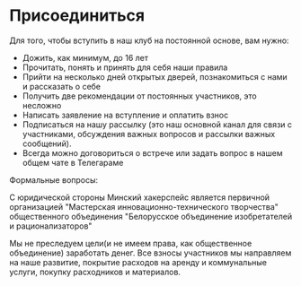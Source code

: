 Присоединиться
===

Для того, чтобы вступить в наш клуб на постоянной основе, вам нужно:

* Дожить, как минимум, до 16 лет
* Прочитать, понять и принять для себя наши правила
* Прийти на несколько дней открытых дверей, познакомиться с нами и рассказать о себе
* Получить две рекомендации от постоянных участников, это несложно
* Написать заявление на вступление и оплатить взнос
* Подписаться на нашу рассылку (это наш основной канал для связи с участниками, обсуждения важных вопросов и рассылки важных сообщений).
* Всегда можно договориться о встрече или задать вопрос в нашем общем чате в Телегараме



 Формальные вопросы:

С юридической стороны Минский хакерспейс является первичной организацией "Мастерская инновационно-технического творчества" общественного объединения "Белорусское объединение изобретателей и рационализаторов"

Мы не преследуем цели(и не имеем права, как общественное объединение) заработать денег. Все взносы участников мы направляем на наше развитие, покрытие расходов на аренду и коммунальные услуги, покупку расходников и материалов.
